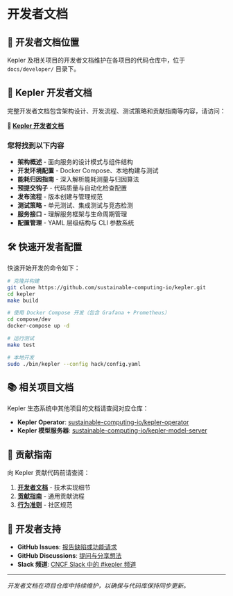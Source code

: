 # 开发者文档

## 📍 开发者文档位置

Kepler 及相关项目的开发者文档维护在各项目的代码仓库中，位于 `docs/developer/` 目录下。

## 🔗 Kepler 开发者文档

完整开发者文档包含架构设计、开发流程、测试策略和贡献指南等内容，请访问：

**🚀 [Kepler 开发者文档](https://github.com/sustainable-computing-io/kepler/tree/main/docs/developer)**

### 您将找到以下内容

- **架构概述** - 面向服务的设计模式与组件结构
- **开发环境配置** - Docker Compose、本地构建与测试
- **能耗归因指南** - 深入解析能耗测量与归因算法
- **预提交钩子** - 代码质量与自动化检查配置
- **发布流程** - 版本创建与管理规范
- **测试策略** - 单元测试、集成测试与竞态检测
- **服务接口** - 理解服务框架与生命周期管理
- **配置管理** - YAML 层级结构与 CLI 参数系统

## 🛠️ 快速开发者配置

快速开始开发的命令如下：

```bash
# 克隆并构建
git clone https://github.com/sustainable-computing-io/kepler.git
cd kepler
make build

# 使用 Docker Compose 开发（包含 Grafana + Prometheus）
cd compose/dev
docker-compose up -d

# 运行测试
make test

# 本地开发
sudo ./bin/kepler --config hack/config.yaml
```

## 📚 相关项目文档

Kepler 生态系统中其他项目的文档请查阅对应仓库：

- **Kepler Operator**: [sustainable-computing-io/kepler-operator](https://github.com/sustainable-computing-io/kepler-operator)
- **Kepler 模型服务器**: [sustainable-computing-io/kepler-model-server](https://github.com/sustainable-computing-io/kepler-model-server)

## 🤝 贡献指南

向 Kepler 贡献代码前请查阅：

1. **[开发者文档](https://github.com/sustainable-computing-io/kepler/tree/main/docs/developer)** - 技术实现细节
2. **[贡献指南](../project/contributing.md)** - 通用贡献流程
3. **[行为准则](https://github.com/sustainable-computing-io/kepler/blob/main/CODE_OF_CONDUCT.md)** - 社区规范

## 💬 开发者支持

- **GitHub Issues**: [报告缺陷或功能请求](https://github.com/sustainable-computing-io/kepler/issues)
- **GitHub Discussions**: [提问与分享想法](https://github.com/sustainable-computing-io/kepler/discussions)
- **Slack 频道**: [CNCF Slack 中的 #kepler 频道](https://cloud-native.slack.com/archives/C06HYDN4A01)

---

*开发者文档在项目仓库中持续维护，以确保与代码库保持同步更新。*